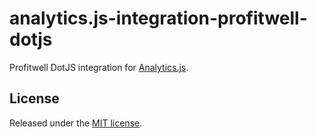 # analytics.js-integration-profitwell-dotjs

Profitwell DotJS integration for [Analytics.js][].

## License

Released under the [MIT license](LICENSE).

[Analytics.js]: https://segment.com/docs/libraries/analytics.js/

